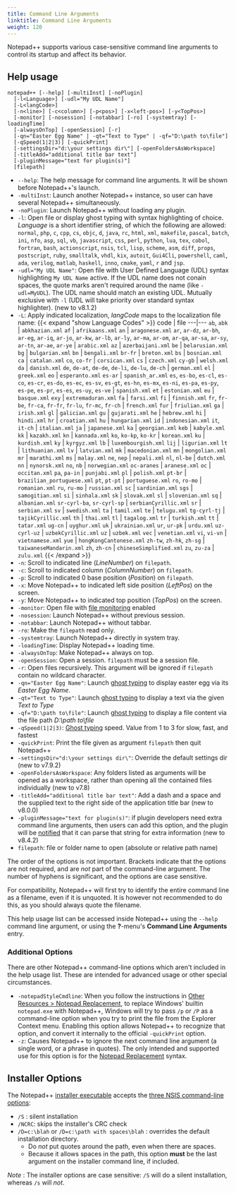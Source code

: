 ```yaml
---
title: Command Line Arguments
linktitle: Command Line Arguments
weight: 120
---
```


Notepad++ supports various case-sensitive command line arguments
to control its startup and affect its behavior.

## Help usage

```
notepad++ [--help] [-multiInst] [-noPlugin]
  [-l<Language>] [-udl="My UDL Name"]
  [-L<langCode>]
  [-n<line>] [-c<column>] [-p<pos>] [-x<left-pos>] [-y<TopPos>]
  [-monitor] [-nosession] [-notabbar] [-ro] [-systemtray] [-loadingTime]
  [-alwaysOnTop] [-openSession] [-r]
  [-qn="Easter Egg Name" | -qt="Text to Type" | -qf="D:\path to\file"]
  [-qSpeed(1|2|3)] [-quickPrint]
  [-settingsDir="d:\your settings dir\"] [-openFoldersAsWorkspace]
  [-titleAdd="additional title bar text"]
  [-pluginMessage="text for plugin(s)"]
  [filepath]
```

* `--help`: The help message for command line arguments. It will be shown before
  Notepad++'s launch.
* `-multiInst`: Launch another Notepad++ instance, so user can have several
  Notepad++ simultaneously.
* `-noPlugin`: Launch Notepad++ without loading any plugin.
* `-l`: Open file or display ghost typing with syntax highlighting of choice.
  *Language* is a short identifier string, of which the following are allowed:
  `normal`, `php`, `c`, `cpp`, `cs`, `objc`, `d`, `java`, `rc`, `html`, `xml`,
  `makefile`, `pascal`, `batch`, `ini`, `nfo`, `asp`, `sql`, `vb`, `javascript`,
  `css`, `perl`, `python`, `lua`, `tex`, `cobol`, `fortran`, `bash`,
  `actionscript`, `nsis`, `tcl`, `lisp`, `scheme`, `asm`, `diff`, `props`,
  `postscript`, `ruby`, `smalltalk`, `vhdl`, `kix`, `autoit`, `Gui4Cli`,
  `powershell`, `caml`, `ada`, `verilog`, `matlab`, `haskell`, `inno`, `cmake`, `yaml`, `r` and `jsp`.
* `-udl="My UDL Name"`: Open file with User Defined Language (UDL) syntax
  highlighting `My UDL Name` active.  If the UDL name does not conain spaces, the
  quote marks aren't required around the name (like `-udl=MyUDL`). The UDL name
  should match an existing UDL.  Mutually exclusive with `-l` (UDL will take priority
  over standard syntax highlighter).  (new to v8.1.2)
* `-L`: Apply indicated localization, *langCode* maps to the localization file name:
    {{< expand "show Language Codes" >}}
code | file
---|---
`ab`, `abk` | `abkhazian.xml`
`af` | `afrikaans.xml`
`an` | `aragonese.xml`
`ar`, `ar-dz`, `ar-bh`, `ar-eg`, `ar-iq`, `ar-jo`, `ar-kw`, `ar-lb`, `ar-ly`, `ar-ma`, `ar-om`, `ar-qa`, `ar-sa`, `ar-sy`, `ar-tn`, `ar-ae`, `ar-ye` | `arabic.xml`
`az` | `azerbaijani.xml`
`be` | `belarusian.xml`
`bg` | `bulgarian.xml`
`bn` | `bengali.xml`
`br-fr` | `breton.xml`
`bs` | `bosnian.xml`
`ca` | `catalan.xml`
`co`, `co-fr` | `corsican.xml`
`cs` | `czech.xml`
`cy-gb` | `welsh.xml`
`da` | `danish.xml`
`de`, `de-at`, `de-de`, `de-li`, `de-lu`, `de-ch` | `german.xml`
`el` | `greek.xml`
`eo` | `esperanto.xml`
`es-ar` | `spanish_ar.xml`
`es`, `es-bo`, `es-cl`, `es-co`, `es-cr`, `es-do`, `es-ec`, `es-sv`, `es-gt`, `es-hn`, `es-mx`, `es-ni`, `es-pa`, `es-py`, `es-pe`, `es-pr`, `es-es`, `es-uy`, `es-ve` | `spanish.xml`
`et` | `estonian.xml`
`eu` | `basque.xml`
`exy` | `extremaduran.xml`
`fa` | `farsi.xml`
`fi` | `finnish.xml`
`fr`, `fr-be`, `fr-ca`, `fr-fr`, `fr-lu`, `fr-mc`, `fr-ch` | `french.xml`
`fur` | `friulian.xml`
`ga` | `irish.xml`
`gl` | `galician.xml`
`gu` | `gujarati.xml`
`he` | `hebrew.xml`
`hi` | `hindi.xml`
`hr` | `croatian.xml`
`hu` | `hungarian.xml`
`id` | `indonesian.xml`
`it`, `it-ch` | `italian.xml`
`ja` | `japanese.xml`
`ka` | `georgian.xml`
`keb` | `kabyle.xml`
`kk` | `kazakh.xml`
`kn` | `kannada.xml`
`ko`, `ko-kp`, `ko-kr` | `korean.xml`
`ku` | `kurdish.xml`
`ky` | `kyrgyz.xml`
`lb` | `luxembourgish.xml`
`lij` | `ligurian.xml`
`lt` | `lithuanian.xml`
`lv` | `latvian.xml`
`mk` | `macedonian.xml`
`mn` | `mongolian.xml`
`mr` | `marathi.xml`
`ms` | `malay.xml`
`ne`, `nep` | `nepali.xml`
`nl`, `nl-be` | `dutch.xml`
`nn` | `nynorsk.xml`
`no`, `nb` | `norwegian.xml`
`oc-aranes` | `aranese.xml`
`oc` | `occitan.xml`
`pa`, `pa-in` | `punjabi.xml`
`pl` | `polish.xml`
`pt-br` | `brazilian_portuguese.xml`
`pt`, `pt-pt` | `portuguese.xml`
`ro`, `ro-mo` | `romanian.xml`
`ru`, `ru-mo` | `russian.xml`
`sc` | `sardinian.xml`
`sgs` | `samogitian.xml`
`si` | `sinhala.xml`
`sk` | `slovak.xml`
`sl` | `slovenian.xml`
`sq` | `albanian.xml`
`sr-cyrl-ba`, `sr-cyrl-sp` | `serbianCyrillic.xml`
`sr` | `serbian.xml`
`sv` | `swedish.xml`
`ta` | `tamil.xml`
`te` | `telugu.xml`
`tg-cyrl-tj` | `tajikCyrillic.xml`
`th` | `thai.xml`
`tl` | `tagalog.xml`
`tr` | `turkish.xml`
`tt` | `tatar.xml`
`ug-cn` | `uyghur.xml`
`uk` | `ukrainian.xml`
`ur`, `ur-pk` | `urdu.xml`
`uz-cyrl-uz` | `uzbekCyrillic.xml`
`uz` | `uzbek.xml`
`vec` | `venetian.xml`
`vi`, `vi-vn` | `vietnamese.xml`
`yue` | `hongKongCantonese.xml`
`zh-tw`, `zh-hk`, `zh-sg` | `taiwaneseMandarin.xml`
`zh`, `zh-cn` | `chineseSimplified.xml`
`zu`, `zu-za` | `zulu.xml`
    {{< /expand >}}
* `-n`: Scroll to indicated line (*LineNumber*) on `filepath`.
* `-c`: Scroll to indicated column (*ColumnNumber*) on `filepath`.
* `-p`: Scroll to indicated 0 base position (*Position*) on `filepath`.
* `-x`: Move Notepad++ to indicated left side position (*LeftPos*) on the screen.
* `-y`: Move Notepad++ to indicated top position (*TopPos*) on the screen.
* `-monitor`: Open file with [file monitoring](../views/#live-file-monitoring) enabled
* `-nosession`: Launch Notepad++ without previous session.
* `-notabbar`: Launch Notepad++ without tabbar.
* `-ro`: Make the `filepath` read only.
* `-systemtray`: Launch Notepad++ directly in system tray.
* `-loadingTime`: Display Notepad++ loading time.
* `-alwaysOnTop`: Make Notepad++ always on top.
* `-openSession`: Open a session. `filepath` must be a session file.
* `-r`: Open files recursively. This argument will be ignored if `filepath` contain no wildcard character.
* `-qn="Easter Egg Name"`: Launch [ghost typing](../ghost-typing/) to display easter egg via its *Easter Egg Name*.
* `-qt="Text to Type"`: Launch [ghost typing](../ghost-typing/) to display a text via the given *Text to Type*
* `-qf="D:\path to\file"`: Launch [ghost typing](../ghost-typing/) to display a file content via the file path *D:\path to\file*
* `-qSpeed(1|2|3)`: [Ghost typing](../ghost-typing/) speed. Value from 1 to 3 for slow, fast, and fastest
* `-quickPrint`: Print the file given as argument `filepath` then quit Notepad++
* `-settingsDir="d:\your settings dir\"`: Override the default settings dir (new to v7.9.2)
* `-openFoldersAsWorkspace`: Any folders listed as arguments will be opened as a workspace, rather than opening all the contained files individually (new to v7.8)
* `-titleAdd="additional title bar text"`: Add a dash and a space and the supplied text to the right side of the application title bar (new to v8.0.0)
* `-pluginMessage="text for plugin(s)"`: if plugin developers need extra command line arguments, then users can add this option, and the plugin will be [notified](../plugin-communication/#NPPN_CMDLINEPLUGINMSG "NPPN_CMDLINEPLUGINMSG") that it can parse that string for extra information (new to v8.4.2)
* `filepath`: file or folder name to open (absolute or relative path name)

The order of the options is not important.  Brackets indicate that the options
are not required, and are _not_ part of the command-line argument.  The number
of hyphens is significant, and the options are case sensitive.

For compatibility, Notepad++ will first try to identify the entire command line
as a filename, even if it is unquoted. It is however not recommended to do this,
as you should always quote the filename.

This help usage list can be accessed inside Notepad++ using the `--help` command
line argument, or using the **?**-menu's **Command Line Arguments** entry.


### Additional Options

There are other Notepad++ command-line options which aren't included in the help
usage list.  These are intended for advanced usage or other special circumstances.

* `-notepadStyleCmdline`: When you follow the instructions in
  [Other Resources > Notepad Replacement](../other-resources/#notepad-replacement),
  to replace Windows' builtin `notepad.exe` with Notepad++, Windows will try to pass `/p` or `/P` as
  a command-line option when you try to print the file from the Explorer Context menu.
  Enabling this option allows Notepad++ to recognize that option, and convert it internally
  to the official `-quickPrint` option.
* `-z`: Causes Notepad++ to ignore the next command line argument (a single word, or a phrase in quotes). The only intended and
  supported use for this option is for the [Notepad Replacement](../other-resources/#notepad-replacement) syntax.

## Installer Options

The Notepad++ [installer executable](../getting-started/#installer) accepts the [three NSIS command-line options](https://nsis.sourceforge.io/Which_command_line_parameters_can_be_used_to_configure_installers):

- `/S` : silent installation
- `/NCRC`: skips the installer's CRC check
- `/D=c:\blah` or `/D=c:\path with spaces\blah` : overrides the default installation directory.
    - Do _not_ put quotes around the path, even when there are spaces.
    - Because it allows spaces in the path, this option **must** be the last argument on the installer command line, if included.

*Note* : The installer options are case sensitive: `/S` will do a silent installation, whereas `/s` will _not_.
